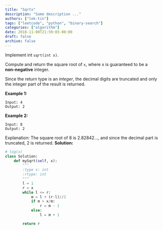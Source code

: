 ```yaml
---
title: "Sqrtx"
description: "Some description ..."
authors: ["lek-tin"]
tags: ["leetcode", "python", "binary-search"]
categories: ["algorithm"]
date: 2018-11-08T21:59:03-08:00
draft: false
archive: false
---
```

Implement int `sqrt(int x)`.

Compute and return the square root of `x`, where x is guaranteed to be a **non-negative** integer.

Since the return type is an _integer_, the decimal digits are truncated and only the integer part of the result is returned.

**Example 1:**
```
Input: 4
Output: 2
```
**Example 2:**
```
Input: 8
Output: 2
```
Explanation: The square root of 8 is 2.82842..., and since the decimal part is truncated, 2 is returned.
**Solution:**
```python
# log(x)
class Solution:
    def mySqrt(self, x):
        """
        :type x: int
        :rtype: int
        """
        l = 1
        r = x
        while l <= r:
            m = l + (r-l)//2
            if m > x/m:
                r = m - 1
            else:
                l = m + 1

        return r
```
